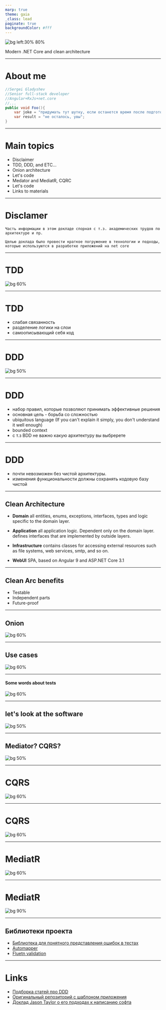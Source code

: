 ```yaml
---
marp: true
theme: gaia
_class: lead
paginate: true
backgroundColor: #fff
---
```


![bg left:30% 80%](https://raw.githubusercontent.com/tam0jennik/clear_architecture/master/presentation/img/cap_logo.png)


Modern .NET Core and clean architecture

---

# About me

```java
//Sergei Gladyshev
//Senior full-stack developer 
//Angular+RxJs+net.core
//... 
public void Foo(){
    var joke = "придумать тут шутку, если останется время после подготовки доклада";
    var result = "не осталось, увы";
}
```
---
# Main topics
- Disclaimer
- TDD, DDD, and ETC...
- Onion architecture
- Let's code
- Medator and MediatR, CQRC
- Let's code
- Links to materials
---
# Disclamer
    Часть информации в этом докладе спорная с т.з. академических трудов по архитектуре и пр. 

    Целью доклада было провести краткое погружение в технологии и подходы, которые используются в разработке приложений на net core

---
# TDD
![bg 60%](https://raw.githubusercontent.com/tam0jennik/clear_architecture/master/presentation/img/TDD.png)

---
# TDD
- слабая связанность
- разделение логики на слои
- самоописывающий себя код
---

# DDD
![bg 50%](https://raw.githubusercontent.com/tam0jennik/clear_architecture/master/presentation/img/DDD.png)

---

# DDD
- набор правил, которые позволяют принимать эффективные решения
- основная цель - борьба со сложностью
- ubiquitous language (If you can't explain it simply, you don't understand it well enough)
- bounded context
- с т.з BDD не важно какую архитектуру вы выбререте

---
# DDD
- почти невозможен без чистой архитектуры.
- изменения функциональности должны сохранять кодовую базу чистой
---
## Clean Architecture
- **Domain** all entities, enums, exceptions, interfaces, types and logic specific to the domain layer.
- **Application** all application logic. Dependent only on the domain layer. defines interfaces that are implemented by outside layers. 

- **Infrastructure** contains classes for accessing external resources such as file systems, web services, smtp, and so on.

- **WebUI** SPA, based on Angular 9 and ASP.NET Core 3.1

---
## Clean Arc benefits

- Testable
- Independent parts
- Future-proof
---

## Onion
![bg 60%](https://raw.githubusercontent.com/tam0jennik/clear_architecture/master/presentation/img/Onion.png)

---

## Use cases
![bg 60%](https://raw.githubusercontent.com/tam0jennik/clear_architecture/master/presentation/img/UseCases.png)

---
#### Some words about tests

![bg 60%](https://raw.githubusercontent.com/tam0jennik/clear_architecture/master/presentation/img/UnitTests.png)

---
 
 ## let's look at the software
 ![bg 50%](https://raw.githubusercontent.com/tam0jennik/clear_architecture/master/presentation/img/your_soft.png)

---
## Mediator? CQRS? 
![bg 50%](https://raw.githubusercontent.com/tam0jennik/clear_architecture/master/presentation/img/wtf.png)

---
# CQRS
![bg 60%](https://raw.githubusercontent.com/tam0jennik/clear_architecture/master/presentation/img/cqrs1.png)

---

# CQRS
![bg 60%](https://raw.githubusercontent.com/tam0jennik/clear_architecture/master/presentation/img/cqrs2.png)

---
# MediatR

![bg 60%](https://raw.githubusercontent.com/tam0jennik/clear_architecture/master/presentation/img/mediatr1.png)

---
# MediatR
![bg 90%](https://raw.githubusercontent.com/tam0jennik/clear_architecture/master/presentation/img/mediatr2.png)

---
## Библиотеки проекта
- [Библиотека для понятного представления ошибок в тестах](https://fluentassertions.com/about/)
- [Automapper](https://automapper.org/)
- [Fluetn validation](https://fluentvalidation.net/)
---
# Links
- [Подборка статей про DDD](https://github.com/paucls/my-ddd-journey)
- [Оригинальный репозиторий с шаблоном приложения](https://github.com/jasontaylordev/CleanArchitecture)
- [Доклад Jason Taylor о его подходах к написанию софта](https://www.youtube.com/watch?v=dK4Yb6-LxAk)

